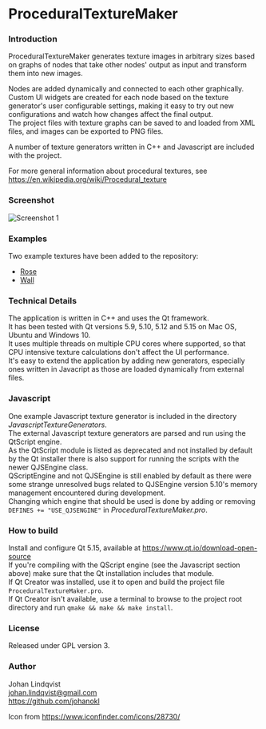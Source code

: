 ProceduralTextureMaker
========================

### Introduction
ProceduralTextureMaker generates texture images in arbitrary sizes based on graphs of nodes that take other nodes' output as input and transform them into new images.  

Nodes are added dynamically and connected to each other graphically.  
Custom UI widgets are created for each node based on the texture generator's user configurable settings, making it easy to try out new configurations and watch how changes affect the final output.  
The project files with texture graphs can be saved to and loaded from XML files, and images can be exported to PNG files.  

A number of texture generators written in C++ and Javascript are included with the project.  

For more general information about procedural textures, see https://en.wikipedia.org/wiki/Procedural_texture  

### Screenshot
![Screenshot 1](https://i.imgur.com/Ikn4oLt.png)

### Examples
Two example textures have been added to the repository:
* [Rose](examples/rose.txl)
* [Wall](examples/wall.txl)

### Technical Details
The application is written in C++ and uses the Qt framework.  
It has been tested with Qt versions 5.9, 5.10, 5.12 and 5.15 on Mac OS, Ubuntu and Windows 10.  
It uses multiple threads on multiple CPU cores where supported, so that CPU intensive texture calculations don't affect the UI performance.  
It's easy to extend the application by adding new generators, especially ones written in Javacript as those are loaded dynamically from external files.

### Javascript
One example Javascript texture generator is included in the directory _JavascriptTextureGenerators_.  
The external Javascript texture generators are parsed and run using the QtScript engine.  
As the QtScript module is listed as deprecated and not installed by default by the Qt installer there is also support for running the scripts with the newer QJSEngine class.  
QScriptEngine and not QJSEngine is still enabled by default as there were some strange unresolved bugs related to QJSEngine version 5.10's memory management encountered during development.  
Changing which engine that should be used is done by adding or removing `DEFINES += "USE_QJSENGINE"` in _ProceduralTextureMaker.pro_.  

### How to build
Install and configure Qt 5.15, available at https://www.qt.io/download-open-source  
If you're compiling with the QScript engine (see the Javascript section above) make sure that the Qt installation includes that module.  
If Qt Creator was installed, use it to open and build the project file `ProceduralTextureMaker.pro`.  
If Qt Creator isn't available, use a terminal to browse to the project root directory and run `qmake && make && make install`.  

### License
Released under GPL version 3.

### Author
Johan Lindqvist  
johan.lindqvist@gmail.com  
https://github.com/johanokl

Icon from https://www.iconfinder.com/icons/28730/

